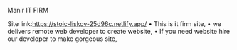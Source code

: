 ﻿Manir IT FIRM

Site link:https://stoic-liskov-25d96c.netlify.app/
•	This is it firm site,
•	 we delivers remote web developer to create website,
•	If you need website hire our developer to make gorgeous site,

